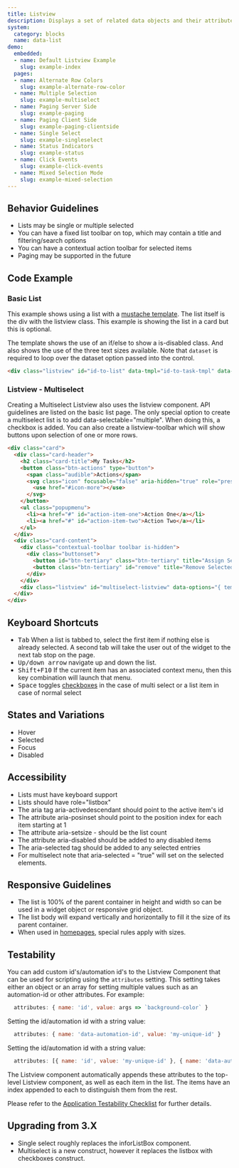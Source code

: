 ```yaml
---
title: Listview
description: Displays a set of related data objects and their attributes. Best for limited attribute data that may or may not include clear differentiators like status.
system:
  category: blocks
  name: data-list
demo:
  embedded:
  - name: Default Listview Example
    slug: example-index
  pages:
  - name: Alternate Row Colors
    slug: example-alternate-row-color
  - name: Multiple Selection
    slug: example-multiselect
  - name: Paging Server Side
    slug: example-paging
  - name: Paging Client Side
    slug: example-paging-clientside
  - name: Single Select
    slug: example-singleselect
  - name: Status Indicators
    slug: example-status
  - name: Click Events
    slug: example-click-events
  - name: Mixed Selection Mode
    slug: example-mixed-selection
---
```

## Behavior Guidelines

- Lists may be single or multiple selected
- You can have a fixed list toolbar on top, which may contain a title and filtering/search options
- You can have a contextual action toolbar for selected items
- Paging may be supported in the future

## Code Example

### Basic List

This example shows using a list with a <a href="https://mustache.github.io/mustache.1.html" target="_blank">mustache template</a>. The list itself is the div with the listview class. This example is showing the list in a card but this is optional.

The template shows the use of an if/else to show a is-disabled class. And also shows the use of the three text sizes available. Note that `dataset` is required to loop over the dataset option passed into the control.

```html
<div class="listview" id="id-to-list" data-tmpl="id-to-task-tmpl" data-dataset="array or url"></div>
```

### Listview - Multiselect

Creating a Multiselect Listview also uses the listview component. API guidelines are listed on the basic list page. The only special option to create a multiselect list is to add data-selectable="multiple". When doing this, a checkbox is added. You can also create a listview-toolbar which will show buttons upon selection of one or more rows.

```html
<div class="card">
  <div class="card-header">
    <h2 class="card-title">My Tasks</h2>
    <button class="btn-actions" type="button">
      <span class="audible">Actions</span>
      <svg class="icon" focusable="false" aria-hidden="true" role="presentation">
        <use href="#icon-more"></use>
      </svg>
    </button>
    <ul class="popupmenu">
      <li><a href="#" id="action-item-one">Action One</a></li>
      <li><a href="#" id="action-item-two">Action Two</a></li>
    </ul>
  </div>
  <div class="card-content">
    <div class="contextual-toolbar toolbar is-hidden">
      <div class="buttonset">
        <button id="btn-tertiary" class="btn-tertiary" title="Assign Selected Items" type="button">Assign</button>
        <button class="btn-tertiary" id="remove" title="Remove Selected Items" type="button">Remove</button>
      </div>
    </div>
    <div class="listview" id="multiselect-listview" data-options="{ template: 'multiselect-tmpl', selectable: 'multiple', dataset: 'demoTasks' }"></div>
  </div>
</div>
```

## Keyboard Shortcuts

- <kbd>Tab</kbd> When a list is tabbed to, select the first item if nothing else is already selected. A second tab will take the user out of the widget to the next tab stop on the page.
- <kbd>Up/down arrow</kbd> navigate up and down the list.
- <kbd>Shift+F10</kbd> If the current item has an associated context menu, then this key combination will launch that menu.
- <kbd>Space</kbd> toggles <a href="http://access.aol.com/dhtml-style-guide-working-group/#checkbox" target="_blank">checkboxes</a> in the case of multi select or a list item in case of normal select

## States and Variations

- Hover
- Selected
- Focus
- Disabled

## Accessibility

- Lists must have keyboard support
- Lists should have role="listbox"
- The aria tag aria-activedescendant should point to the active item's id
- The attribute aria-posinset should point to the position index for each item starting at 1
- The attribute aria-setsize - should be the list count
- The attribute aria-disabled should be added to any disabled items
- The aria-selected tag should be added to any selected entries
- For multiselect note that aria-selected = "true" will set on the selected elements.

## Responsive Guidelines

- The list is 100% of the parent container in height and width so can be used in a widget object or responsive grid object.
- The list body will expand vertically and horizontally to fill it the size of its parent container.
- When used in [homepages]( ../homepage), special rules apply with sizes.

## Testability

You can add custom id's/automation id's to the Listview Component that can be used for scripting using the `attributes` setting. This setting takes either an object or an array for setting multiple values such as an automation-id or other attributes.
For example:

```js
  attributes: { name: 'id', value: args => `background-color` }
```

Setting the id/automation id with a string value:

```js
  attributes: { name: 'data-automation-id', value: 'my-unique-id' }
```

Setting the id/automation id with a string value:

```js
  attributes: [{ name: 'id', value: 'my-unique-id' }, { name: 'data-automation-id', value: 'my-unique-id' }]
```

The Listview component automatically appends these attributes to the top-level Listview component, as well as each item in the list.  The items have an index appended to each to distinguish them from the rest.

Please refer to the [Application Testability Checklist](https://design.infor.com/resources/application-testability-checklist) for further details.

## Upgrading from 3.X

- Single select roughly replaces the inforListBox component.
- Multiselect is a new construct, however it replaces the listbox with checkboxes construct.
